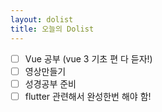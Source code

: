```yaml
---
layout: dolist
title: 오늘의 Dolist
---
```


- [ ] Vue 공부 (vue 3 기초 편 다 듣자!)
- [ ] 영상만들기
- [ ] 성경공부 준비
- [ ] flutter 관련해서 완성한번 해야 함!